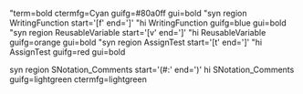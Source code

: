 "term=bold ctermfg=Cyan guifg=#80a0ff gui=bold
"syn region WritingFunction start='\[f' end='\]'
"hi WritingFunction guifg=blue gui=bold
"syn region ReusableVariable start='\[v' end='\]'
"hi ReusableVariable guifg=orange gui=bold
"syn region AssignTest start='\[t' end='\]'
"hi AssignTest guifg=red gui=bold

syn region SNotation_Comments start='(#:' end=')'
hi SNotation_Comments guifg=lightgreen ctermfg=lightgreen


